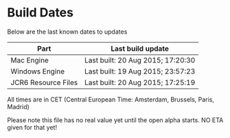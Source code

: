 # Build Dates

Below are the last known dates to updates

Part | Last build update
-----|-----
Mac Engine | Last built: 20 Aug 2015; 17:20:30
Windows Engine | Last built: 19 Aug 2015; 23:57:23
JCR6 Resource Files | Last built: 20 Aug 2015; 17:25:19
All times are in CET (Central European Time: Amsterdam, Brussels, Paris, Madrid)


Please note this file has no real value yet until the open alpha starts. NO ETA given for that yet!
